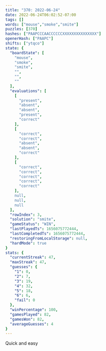 ```yaml
---
title: "370: 2022-06-24"
date: 2022-06-24T06:02:52-07:00
tags: []
words: ["mouse","smoke","smite"]
puzzles: [370]
hashes: ["PAAPCCCAACCCCCCXXXXXXXXXXXXXXX"]
openerHash: ["PAAPC"]
shifts: ["ytqco"]
state: {
  "boardState": [
    "mouse",
    "smoke",
    "smite",
    "",
    "",
    ""
  ],
  "evaluations": [
    [
      "present",
      "absent",
      "absent",
      "present",
      "correct"
    ],
    [
      "correct",
      "correct",
      "absent",
      "absent",
      "correct"
    ],
    [
      "correct",
      "correct",
      "correct",
      "correct",
      "correct"
    ],
    null,
    null,
    null
  ],
  "rowIndex": 3,
  "solution": "smite",
  "gameStatus": "WIN",
  "lastPlayedTs": 1656075772444,
  "lastCompletedTs": 1656075772444,
  "restoringFromLocalStorage": null,
  "hardMode": true
}
stats: {
  "currentStreak": 47,
  "maxStreak": 47,
  "guesses": {
    "1": 0,
    "2": 7,
    "3": 19,
    "4": 32,
    "5": 18,
    "6": 6,
    "fail": 0
  },
  "winPercentage": 100,
  "gamesPlayed": 82,
  "gamesWon": 82,
  "averageGuesses": 4
}
---
```


<!-- more -->
Quick and easy

